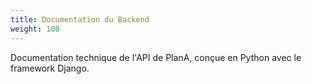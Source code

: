 ```yaml
---
title: Documentation du Backend
weight: 100
---
```


Documentation technique de l'API de PlanA, conçue en Python avec le framework Django.
